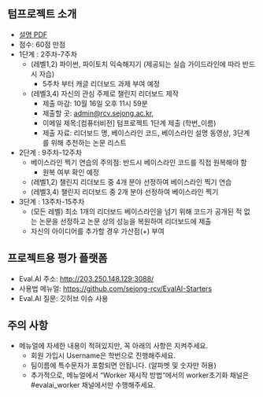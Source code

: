 
## 텀프로젝트 소개
- [설명 PDF](https://github.com/sejongresearch/ComputerVision/blob/main/LectureNote/%5B%E1%84%8F%E1%85%A5%E1%86%B7%E1%84%91%E1%85%B2%E1%84%90%E1%85%A5%E1%84%87%E1%85%B5%E1%84%8C%E1%85%A5%E1%86%AB%5D%5B1%E1%84%8C%E1%85%AE%E1%84%8E%E1%85%A1%5D%20%E1%84%80%E1%85%AA%E1%84%86%E1%85%A9%E1%86%A8%E1%84%89%E1%85%A9%E1%84%80%E1%85%A2%20I%20(2021).pdf)
- 점수: 60점 만점
- 1단계 : 2주차-7주차
  - (레벨1,2) 파이썬, 파이토치 익숙해지기 (제공되는 실습 가이드라인에 따라 반드시 자습) 
    - 5주차 부터 캐글 리더보드 과제 부여 예정
  - (레벨3,4) 자신의 관심 주제로 챌린지 리더보드 제작 
    - 제출 마감: 10월 16일 오후 11시 59분 
    - 제출할 곳: admin@rcv.sejong.ac.kr, 
    - 이메일 제목:[컴퓨터비전] 텀프로젝트 1단계 제출 (학번_이름)
    - 제출 자료: 리더보드 명, 베이스라인 코드, 베이스라인 설명 동영상, 3단계를 위해 추천하는 논문 리스트
- 2단계 : 9주차-12주차
  - 베이스라인 찍기 연습의 주의점: 반드시 베이스라인 코드를 직접 원복해야 함
    - 원복 여부 확인 예정 
  - (레벨1,2) 챌린지 리더보드 중 4개 분야 선정하여 베이스라인 찍기 연습 
  - (레벨3,4) 챌린지 리더보드 중 2개 분야 선정하여 베이스라인 찍기 
- 3단계 : 13주차-15주차
  - (모든 레벨) 최소 1개의 리더보드 베이스라인을 넘기 위해 코드가 공개된 적 없는 논문을 선정하고 논문 상의 성능을 복원하여 리더보드에 제출
  - 자신의 아이디어를 추가할 경우 가산점(+) 부여

## 프로젝트용 평가 플랫폼
- Eval.AI 주소: http://203.250.148.129:3088/
- 사용법 메뉴얼: https://github.com/sejong-rcv/EvalAI-Starters
- Eval.AI 질문: 깃허브 이슈 사용

## 주의 사항 
- 메뉴얼에 자세한 내용이 적혀있지만, 꼭 아래의 사항은 지켜주세요.
  - 회원 가입시 Username은 학번으로 진행해주세요.
  - 팀이름에 특수문자가 포함되면 안됩니다. (알파벳 및 숫자만 허용)
  - 추가적으로, 메뉴얼에서 “Worker 재시작 방법“에서의 worker초기화 채널은 #evalai_worker 채널에서만 수행해주세요.
